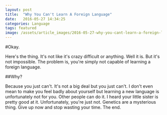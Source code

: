 ```yaml
---
layout: post
title:  "Why You Can't Learn A Foreign Language"
date:   2016-05-27 14:34:25
categories: Language
tags: featured
image: /assets/article_images/2016-05-27-why-you-cant-learn-a-foreign-language/headache.png
---
```


#Okay.

Here's the thing. It's not like it's crazy difficult or anything. Well it is. But it's not impossible. The problem is, you're simply not capable of learning a foreign language.

##Why?

Because you just can't. It's not a big deal but you just can't. I don't even mean to make you feel badly about yourself but learning a new language is unfortunately not for you. Other people can do it. I heard your little sister is pretty good at it. Unfortunately, you're just not. Genetics are a mysterious thing. Give up now and stop wasting your time. The end.

[jekyll]:      http://jekyllrb.com
[jekyll-gh]:   https://github.com/jekyll/jekyll
[jekyll-help]: https://github.com/jekyll/jekyll-help
